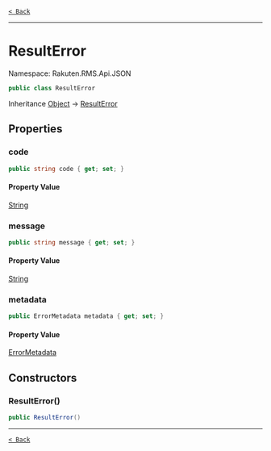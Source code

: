 [`< Back`](./)

---

# ResultError

Namespace: Rakuten.RMS.Api.JSON

```csharp
public class ResultError
```

Inheritance [Object](https://docs.microsoft.com/en-us/dotnet/api/system.object) → [ResultError](./rakuten.rms.api.json.resulterror)

## Properties

### **code**

```csharp
public string code { get; set; }
```

#### Property Value

[String](https://docs.microsoft.com/en-us/dotnet/api/system.string)<br>

### **message**

```csharp
public string message { get; set; }
```

#### Property Value

[String](https://docs.microsoft.com/en-us/dotnet/api/system.string)<br>

### **metadata**

```csharp
public ErrorMetadata metadata { get; set; }
```

#### Property Value

[ErrorMetadata](./rakuten.rms.api.json.errormetadata)<br>

## Constructors

### **ResultError()**

```csharp
public ResultError()
```

---

[`< Back`](./)
